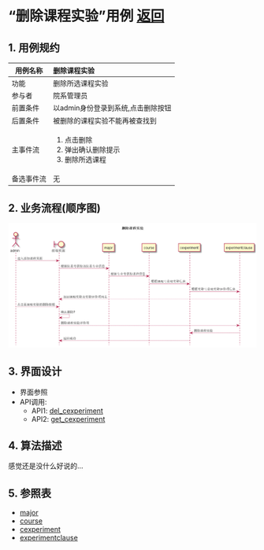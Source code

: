 # “删除课程实验”用例 [返回](../README.md)

## 1. 用例规约

|用例名称|删除课程实验|
|-------|:-------------|
|功能|删除所选课程实验|
|参与者|院系管理员|
|前置条件|以admin身份登录到系统,点击删除按钮|
|后置条件|被删除的课程实验不能再被查找到|
|主事件流|<ol><li>点击删除</li><li>弹出确认删除提示</li><li>删除所选课程</li></ol>|
|备选事件流|无|

## 2. 业务流程(顺序图)

![删除课程实验](../../out/test6/sequence/删除课程实验.png)

## 3. 界面设计

- 界面参照
- API调用:
    - API1: [del_cexperiment](../api/del_cexperiment.md)
    - API2: [get_cexperiment](../api/get_cexperiment.md)

## 4. 算法描述
    
感觉还是没什么好说的...

## 5. 参照表

- [major](../数据库设计.md/#major)
- [course](../数据库设计.md/#course)
- [cexperiment](../数据库设计.md/#cexperiment)
- [experimentclause](../数据库设计.md/#experimentclause)
